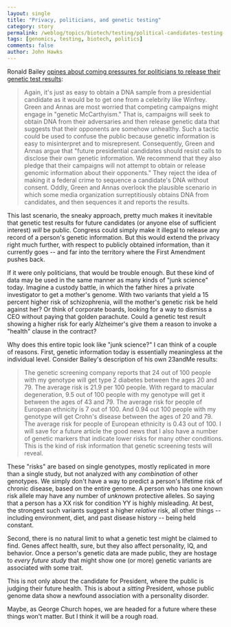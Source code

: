 ```yaml
---
layout: single 
title: "Privacy, politicians, and genetic testing" 
category: story
permalink: /weblog/topics/biotech/testing/political-candidates-testing-2009.html
tags: [genomics, testing, biotech, politics] 
comments: false 
author: John Hawks 
---
```


Ronald Bailey <a href="http://reason.com/news/printer/130795.html">opines about coming pressures for politicians to release their genetic test results</a>: 

<blockquote>Again, it's just as easy to obtain a DNA sample from a presidential candidate as it would be to get one from a celebrity like Winfrey. Green and Annas are most worried that competing campaigns might engage in "genetic McCarthyism." That is, campaigns will seek to obtain DNA from their adversaries and then release genetic data that suggests that their opponents are somehow unhealthy. Such a tactic could be used to confuse the public because genetic information is easy to misinterpret and to misrepresent. Consequently, Green and Annas argue that "future presidential candidates should resist calls to disclose their own genetic information. We recommend that they also pledge that their campaigns will not attempt to obtain or release genomic information about their opponents." They reject the idea of making it a federal crime to sequence a candidate's DNA without consent. Oddly, Green and Annas overlook the plausible scenario in which some media organization surreptitiously obtains DNA from candidates, and then sequences it and reports the results.</blockquote>

This last scenario, the sneaky approach, pretty much makes it inevitable that genetic test results for future candidates (or anyone else of sufficient interest) <i>will</i> be public. Congress could simply make it illegal to release any record of a person's genetic information. But this would extend the privacy right much further, with respect to publicly obtained information, than it currently goes -- and far into the territory where the First Amendment pushes back. 

If it were only politicians, that would be trouble enough. But these kind of data may be used in the same manner as many kinds of "junk science" today. Imagine a custody battle, in which the father hires a private investigator to get a mother's genome. With two variants that yield a 15 percent higher risk of schizophrenia, will the mother's genetic risk be held against her? Or think of corporate boards, looking for a way to dismiss a CEO without paying that golden parachute. Could a genetic test result showing a higher risk for early Alzheimer's give them a reason to invoke a "health" clause in the contract? 

Why does this entire topic look like "junk science?" I can think of a couple of reasons. First, genetic information today is essentially meaningless at the individual level. Consider Bailey's description of his own 23andMe results: 

<blockquote>The genetic screening company reports that 24 out of 100 people with my genotype will get type 2 diabetes between the ages 20 and 79. The average risk is 21.9 per 100 people. With regard to macular degeneration, 9.5 out of 100 people with my genotype will get it between the ages of 43 and 79. The average risk for people of European ethnicity is 7 out of 100. And 0.94 out 100 people with my genotype will get Crohn's disease between the ages of 20 and 79. The average risk for people of European ethnicity is 0.43 out of 100. I will save for a future article the good news that I also have a number of genetic markers that indicate lower risks for many other conditions. This is the kind of risk information that genetic screening tests will reveal. </blockquote>

These "risks" are based on single genotypes, mostly replicated in more than a single study, but not analyzed with any <i>combination</i> of other genotypes. We simply don't have a way to predict a person's lifetime risk of chronic disease, based on the entire genome. A person who has one known risk allele may have any number of <i>unknown</i> protective alleles. So saying that a person has a XX risk for condition YY is highly misleading. At best, the strongest such variants suggest a higher <i>relative</i> risk, all other things -- including environment, diet, and past disease history -- being held constant. 

Second, there is no natural limit to what a genetic test might be claimed to find. Genes affect health, sure, but they also affect personality, IQ, and behavior. Once a person's genetic data are made public, they are hostage to <i>every future study</i> that might show one (or more) genetic variants are associated with some trait. 

This is not only about the candidate for President, where the public is judging their future health. This is about a <i>sitting</i> President, whose public genome data show a newfound association with a personality disorder. 

Maybe, as George Church hopes, we are headed for a future where these things won't matter. But I think it will be a rough road. 




